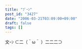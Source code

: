 ```yaml
---
title: "ﾌﾞｰﾝ"
post_id: "3427"
date: "2006-03-21T03:09:00+09:00"
draft: false
tags: []
---
```



文ｰﾝ ⊂二（＾ω＾ ）二二二⊃
